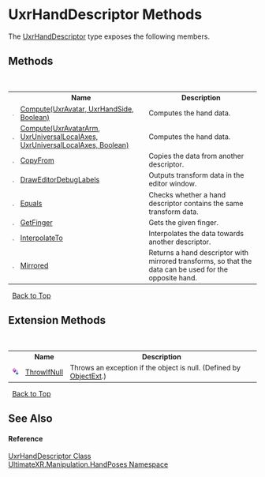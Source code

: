 # UxrHandDescriptor Methods
 

The <a href="T_UltimateXR_Manipulation_HandPoses_UxrHandDescriptor">UxrHandDescriptor</a> type exposes the following members.


## Methods
&nbsp;<table><tr><th></th><th>Name</th><th>Description</th></tr><tr><td>![Public method](media/pubmethod.gif "Public method")</td><td><a href="M_UltimateXR_Manipulation_HandPoses_UxrHandDescriptor_Compute_1">Compute(UxrAvatar, UxrHandSide, Boolean)</a></td><td>
Computes the hand data.</td></tr><tr><td>![Public method](media/pubmethod.gif "Public method")</td><td><a href="M_UltimateXR_Manipulation_HandPoses_UxrHandDescriptor_Compute">Compute(UxrAvatarArm, UxrUniversalLocalAxes, UxrUniversalLocalAxes, Boolean)</a></td><td>
Computes the hand data.</td></tr><tr><td>![Public method](media/pubmethod.gif "Public method")</td><td><a href="M_UltimateXR_Manipulation_HandPoses_UxrHandDescriptor_CopyFrom">CopyFrom</a></td><td>
Copies the data from another descriptor.</td></tr><tr><td>![Public method](media/pubmethod.gif "Public method")</td><td><a href="M_UltimateXR_Manipulation_HandPoses_UxrHandDescriptor_DrawEditorDebugLabels">DrawEditorDebugLabels</a></td><td>
Outputs transform data in the editor window.</td></tr><tr><td>![Public method](media/pubmethod.gif "Public method")</td><td><a href="M_UltimateXR_Manipulation_HandPoses_UxrHandDescriptor_Equals">Equals</a></td><td>
Checks whether a hand descriptor contains the same transform data.</td></tr><tr><td>![Public method](media/pubmethod.gif "Public method")</td><td><a href="M_UltimateXR_Manipulation_HandPoses_UxrHandDescriptor_GetFinger">GetFinger</a></td><td>
Gets the given finger.</td></tr><tr><td>![Public method](media/pubmethod.gif "Public method")</td><td><a href="M_UltimateXR_Manipulation_HandPoses_UxrHandDescriptor_InterpolateTo">InterpolateTo</a></td><td>
Interpolates the data towards another descriptor.</td></tr><tr><td>![Public method](media/pubmethod.gif "Public method")</td><td><a href="M_UltimateXR_Manipulation_HandPoses_UxrHandDescriptor_Mirrored">Mirrored</a></td><td>
Returns a hand descriptor with mirrored transforms, so that the data can be used for the opposite hand.</td></tr></table>&nbsp;
<a href="#uxrhanddescriptor-methods">Back to Top</a>

## Extension Methods
&nbsp;<table><tr><th></th><th>Name</th><th>Description</th></tr><tr><td>![Public Extension Method](media/pubextension.gif "Public Extension Method")</td><td><a href="M_UltimateXR_Extensions_System_ObjectExt_ThrowIfNull">ThrowIfNull</a></td><td>
Throws an exception if the object is null.
 (Defined by <a href="T_UltimateXR_Extensions_System_ObjectExt">ObjectExt</a>.)</td></tr></table>&nbsp;
<a href="#uxrhanddescriptor-methods">Back to Top</a>

## See Also


#### Reference
<a href="T_UltimateXR_Manipulation_HandPoses_UxrHandDescriptor">UxrHandDescriptor Class</a><br /><a href="N_UltimateXR_Manipulation_HandPoses">UltimateXR.Manipulation.HandPoses Namespace</a><br />